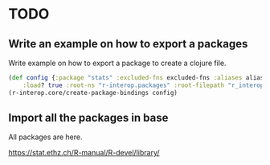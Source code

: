 # TODO

## Write an example on how to export a packages

Write example on how to export a package to create a clojure file.

``` clojure
(def config {:package "stats" :excluded-fns excluded-fns :aliases aliases
    :load? true :root-ns "r-interop.packages" :root-filepath "r_interop/packages"})
(r-interop.core/create-package-bindings config)
```

## Import all the packages in base

All packages are here.

https://stat.ethz.ch/R-manual/R-devel/library/
